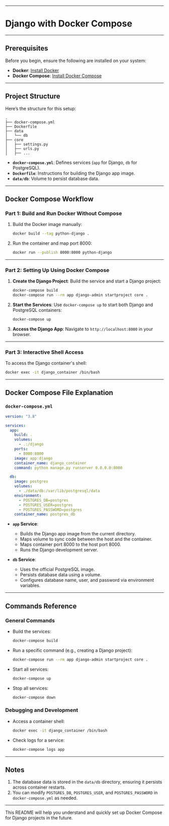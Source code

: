 
---

# Django with Docker Compose
---

## Prerequisites
Before you begin, ensure the following are installed on your system:
- **Docker**: [Install Docker](https://www.docker.com/get-started)
- **Docker Compose**: [Install Docker Compose](https://docs.docker.com/compose/install/)

---

## Project Structure
Here’s the structure for this setup:

```
.
├── docker-compose.yml
├── Dockerfile
├── data
│   └── db
├── core
│   ├── settings.py
│   ├── urls.py
│   ├── ...
```

- **`docker-compose.yml`**: Defines services (`app` for Django, `db` for PostgreSQL).
- **`Dockerfile`**: Instructions for building the Django app image.
- **`data/db`**: Volume to persist database data.

---

## Docker Compose Workflow

### Part 1: Build and Run Docker Without Compose
1. Build the Docker image manually:
   ```bash
   docker build --tag python-django .
   ```
2. Run the container and map port 8000:
   ```bash
   docker run --publish 8000:8000 python-django
   ```

---

### Part 2: Setting Up Using Docker Compose
1. **Create the Django Project**:
   Build the service and start a Django project:
   ```bash
   docker-compose build
   docker-compose run --rm app django-admin startproject core .
   ```

2. **Start the Services**:
   Use `docker-compose up` to start both Django and PostgreSQL containers:
   ```bash
   docker-compose up
   ```

3. **Access the Django App**:
   Navigate to `http://localhost:8000` in your browser.

---

### Part 3: Interactive Shell Access
To access the Django container's shell:
```bash
docker exec -it django_container /bin/bash
```

---

## Docker Compose File Explanation

### `docker-compose.yml`

```yaml
version: "3.8"

services:
  app:
    build: .
    volumes:
      - .:/django
    ports:
      - 8000:8000
    image: app:django
    container_name: django_container
    command: python manage.py runserver 0.0.0.0:8000

  db:
    image: postgres
    volumes:
      - ./data/db:/var/lib/postgresql/data
    environment:
      - POSTGRES_DB=postgres
      - POSTGRES_USER=postgres
      - POSTGRES_PASSWORD=postgres
    container_name: postgres_db
```

- **`app` Service**:
  - Builds the Django app image from the current directory.
  - Maps volume to sync code between the host and the container.
  - Maps container port 8000 to the host port 8000.
  - Runs the Django development server.

- **`db` Service**:
  - Uses the official PostgreSQL image.
  - Persists database data using a volume.
  - Configures database name, user, and password via environment variables.

---

## Commands Reference

### General Commands
- Build the services:
  ```bash
  docker-compose build
  ```
- Run a specific command (e.g., creating a Django project):
  ```bash
  docker-compose run --rm app django-admin startproject core .
  ```
- Start all services:
  ```bash
  docker-compose up
  ```
- Stop all services:
  ```bash
  docker-compose down
  ```

### Debugging and Development
- Access a container shell:
  ```bash
  docker exec -it django_container /bin/bash
  ```
- Check logs for a service:
  ```bash
  docker-compose logs app
  ```

---

## Notes
1. The database data is stored in the `data/db` directory, ensuring it persists across container restarts.
2. You can modify `POSTGRES_DB`, `POSTGRES_USER`, and `POSTGRES_PASSWORD` in `docker-compose.yml` as needed.

---

This README will help you understand and quickly set up Docker Compose for Django projects in the future.
